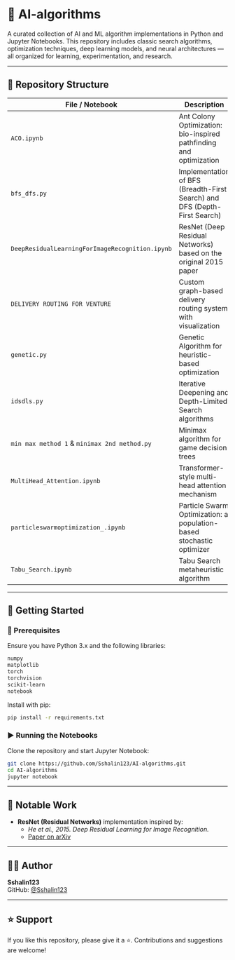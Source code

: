 
# 🤖 AI-algorithms

A curated collection of AI and ML algorithm implementations in Python and Jupyter Notebooks. This repository includes classic search algorithms, optimization techniques, deep learning models, and neural architectures — all organized for learning, experimentation, and research.

---

## 📂 Repository Structure

| File / Notebook                              | Description                                                                 |
|---------------------------------------------|-----------------------------------------------------------------------------|
| `ACO.ipynb`                                  | Ant Colony Optimization: bio-inspired pathfinding and optimization         |
| `bfs_dfs.py`                                 | Implementation of BFS (Breadth-First Search) and DFS (Depth-First Search) |
| `DeepResidualLearningForImageRecognition.ipynb` | ResNet (Deep Residual Networks) based on the original 2015 paper           |
| `DELIVERY ROUTING FOR VENTURE`              | Custom graph-based delivery routing system with visualization              |
| `genetic.py`                                 | Genetic Algorithm for heuristic-based optimization                         |
| `idsdls.py`                                  | Iterative Deepening and Depth-Limited Search algorithms                    |
| `min max method 1` & `minimax 2nd method.py` | Minimax algorithm for game decision trees                                  |
| `MultiHead_Attention.ipynb`                 | Transformer-style multi-head attention mechanism                           |
| `particleswarmoptimization_.ipynb`          | Particle Swarm Optimization: a population-based stochastic optimizer       |
| `Tabu_Search.ipynb`                          | Tabu Search metaheuristic algorithm                                        |

---

## 🚀 Getting Started

### 🔧 Prerequisites
Ensure you have Python 3.x and the following libraries:
```bash
numpy
matplotlib
torch
torchvision
scikit-learn
notebook
```

Install with pip:
```bash
pip install -r requirements.txt
```

### ▶️ Running the Notebooks
Clone the repository and start Jupyter Notebook:

```bash
git clone https://github.com/Sshalin123/AI-algorithms.git
cd AI-algorithms
jupyter notebook
```

---

## 📘 Notable Work

- **ResNet (Residual Networks)** implementation inspired by:
  - *He et al., 2015. Deep Residual Learning for Image Recognition.*
  - [Paper on arXiv](https://arxiv.org/abs/1512.03385)

---

## 👨‍💻 Author

**Sshalin123**  
GitHub: [@Sshalin123](https://github.com/Sshalin123)

---

## ⭐️ Support

If you like this repository, please give it a ⭐️. Contributions and suggestions are welcome!

